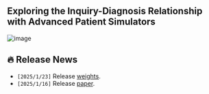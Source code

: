 ## Exploring the Inquiry-Diagnosis Relationship with Advanced Patient Simulators
![image](https://github.com/user-attachments/assets/1f7b68ff-5f0f-4e0a-a8de-88fe94bd4baa)

## 🔥 Release News
- `[2025/1/23]` Release [weights](https://huggingface.co/zhaocheng/patient_simulator).
- `[2025/1/16]` Release [paper](https://arxiv.org/abs/2501.09484).
